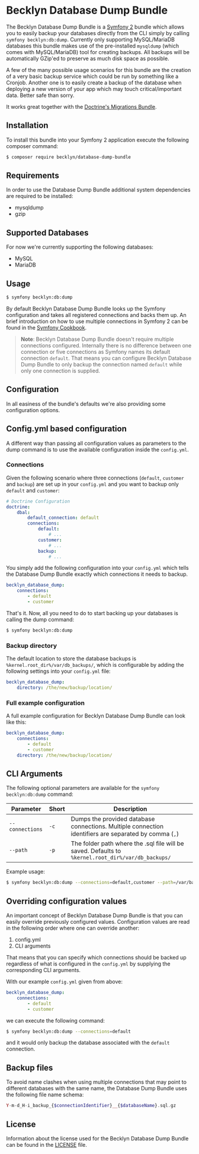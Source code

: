 Becklyn Database Dump Bundle
============================

The Becklyn Database Dump Bundle is a [Symfony 2](http://www.symfony.com/) bundle which allows you to easily backup your databases directly from the CLI simply by calling
 `symfony becklyn:db:dump`.
Currently only supporting MySQL/MariaDB databases this bundle makes use of the pre-installed `mysqldump` (which comes with MySQL/MariaDB) tool for creating backups.
All backups will be automatically GZip'ed to preserve as much disk space as possible.
 
A few of the many possible usage scenarios for this bundle are the creation of a very basic backup service which could be run by something like a Cronjob.
 Another one is to easily create a backup of the database when deploying a new version of your app which may touch critical/important data. Better safe than sorry.
 
It works great together with the [Doctrine's Migrations Bundle](https://github.com/doctrine/DoctrineMigrationsBundle).


Installation
------------

To install this bundle into your Symfony 2 application execute the following composer command:

```bash
$ composer require becklyn/database-dump-bundle
```

Requirements
------------

In order to use the Database Dump Bundle additional system dependencies are required to be installed:

- mysqldump
- gzip


Supported Databases
-------------------

For now we're currently supporting the following databases:
- MySQL
- MariaDB


Usage
-----

```bash
$ symfony becklyn:db:dump
```

By default Becklyn Database Dump Bundle looks up the Symfony configuration and takes all registered connections and backs them up.
 An brief introduction on how to use multiple connections in Symfony 2 can be found in the [Symfony Cookbook](http://symfony.com/doc/current/cookbook/doctrine/multiple_entity_managers.html).
                    
> **Note**: Becklyn Database Dump Bundle doesn't require multiple connections configured. Internally there is no difference between one connection or five connections as Symfony
> names its default connection `default`. That means you can configure Becklyn Database Dump Bundle to only backup the connection named `default` while only one connection is supplied. 


Configuration
-------------

In all easiness of the bundle's defaults we're also providing some configuration options.


Config.yml based configuration
------------------------------

A different way than passing all configuration values as parameters to the dump command is to use the available configuration inside the `config.yml`.

### Connections

Given the following scenario where three connections (`default`, `customer` and `backup`) are set up in your `config.yml` and you want to backup only `default` and `customer`:

```yaml
# Doctrine Configuration
doctrine:
    dbal:
        default_connection: default
        connections:
            default:
                # ...
            customer:
                # ...
            backup:
                # ...
```

You simply add the following configuration into your `config.yml` which tells the Database Dump Bundle exactly which connections it needs to backup.

```yaml
becklyn_database_dump:
    connections:
        - default
        - customer
```

That's it. Now, all you need to do to start backing up your databases is calling the dump command:

```bash
$ symfony becklyn:db:dump
```


### Backup directory

The default location to store the database backups is `%kernel.root_dir%/var/db_backups/`, which is configurable by adding the following settings into your `config.yml` file:

```yaml
becklyn_database_dump:
    directory: /the/new/backup/location/
```


### Full example configuration

A full example configuration for Becklyn Database Dump Bundle can look like this:

```yaml
becklyn_database_dump:
    connections:
        - default
        - customer
    directory: /the/new/backup/location/
```


CLI Arguments
-------------

The following optional parameters are available for the `symfony becklyn:db:dump` command:


| Parameter       | Short | Description                                                                                             |
|-----------------|-------|---------------------------------------------------------------------------------------------------------|
| `--connections` | `-c`  | Dumps the provided database connections. Multiple connection identifiers are separated by comma (`,`)   |
| `--path`        | `-p`  | The folder path where the .sql file will be saved. Defaults to `%kernel.root_dir%/var/db_backups/`      |


Example usage:

```bash
$ symfony becklyn:db:dump --connections=default,customer --path=/var/backups/symfony/db/
```

Overriding configuration values
-------------------------------

An important concept of Becklyn Database Dump Bundle is that you can easily override previously configured values.
Configuration values are read in the following order where one can override another:

1. config.yml
2. CLI arguments

That means that you can specify which connections should be backed up regardless of what is configured in the `config.yml` by supplying the corresponding CLI arguments.

With our example `config.yml` given from above:

```yaml
becklyn_database_dump:
    connections:
        - default
        - customer
```

we can execute the following command:

```bash
$ symfony becklyn:db:dump --connections=default
```

and it would only backup the database associated with the `default` connection.


Backup files
------------

To avoid name clashes when using multiple connections that may point to different databases with the same name, the Database Dump Bundle uses the following file name schema:

```php
Y-m-d_H-i_backup_{$connectionIdentifier}__{$databaseName}.sql.gz
```


License
-------

Information about the license used for the Becklyn Database Dump Bundle can be found in the [LICENSE](license) file.
